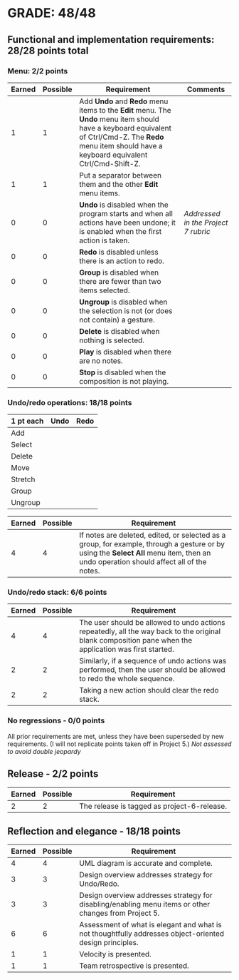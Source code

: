 # GRADE: 48/48 

## Functional and implementation requirements: 28/28 points total

### Menu: 2/2 points

Earned|Possible|Requirement  | Comments
------|--------|-------------|-
1|1|Add **Undo** and **Redo** menu items to the **Edit** menu. The **Undo** menu item should have a keyboard equivalent of Ctrl/Cmd-Z. The **Redo** menu item should have a keyboard equivalent Ctrl/Cmd-Shift-Z.
1|1|Put a separator between them and the other **Edit** menu items.
0|0|**Undo** is disabled when the program starts and when all actions have been undone; it is enabled when the first action is taken. | _Addressed in the Project 7 rubric_
0|0|**Redo** is disabled unless there is an action to redo.
0|0|**Group** is disabled when there are fewer than two items selected.
0|0|**Ungroup** is disabled when the selection is not (or does not contain) a gesture.
0|0|**Delete** is disabled when nothing is selected.
0|0|**Play** is disabled when there are no notes.
0|0|**Stop** is disabled when the composition is not playing.

### Undo/redo operations: 18/18 points

1 pt each|Undo|Redo
---------|----|----
Add      |
Select   |
Delete   |
Move     |
Stretch  |
Group    |
Ungroup  |

Earned|Possible|Requirement
------|--------|------------
4|4|If notes are deleted, edited, or selected as a group, for example, through a gesture or by using the **Select All** menu item, then an undo operation should affect all of the notes.

### Undo/redo stack: 6/6 points

Earned|Possible|Requirement
------|--------|------------
4|4|The user should be allowed to undo actions repeatedly, all the way back to the original blank composition pane when the application was first started.
2|2|Similarly, if a sequence of undo actions was performed, then the user should be allowed to redo the whole sequence.
2|2|Taking a new action should clear the redo stack.

### No regressions - 0/0 points

All prior requirements are met, unless they have been superseded by new requirements.  (I will not replicate points taken off in Project 5.) _Not assessed to avoid double jeopardy_

## Release - 2/2 points
Earned|Possible|Requirement
------|--------|------------
2|2| The release is tagged as project-6-release.

## Reflection and elegance - 18/18 points

Earned|Possible|Requirement
------|--------|------------
4|4| UML diagram is accurate and complete.
3|3| Design overview addresses strategy for Undo/Redo.
3|3| Design overview addresses strategy for disabling/enabling menu items or other changes from Project 5.
6|6| Assessment of what is elegant and what is not thoughtfully addresses object-oriented design principles.
1|1| Velocity is presented. 
1|1| Team retrospective is presented.
